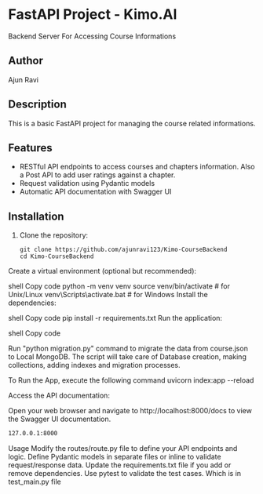 
# FastAPI Project - Kimo.AI

Backend Server For Accessing Course Informations

## Author

Ajun Ravi

## Description

This is a basic FastAPI project for managing the course related informations.

## Features

- RESTful API endpoints to access courses and chapters information. Also a Post API to add user ratings against a chapter.
- Request validation using Pydantic models
- Automatic API documentation with Swagger UI

## Installation

1. Clone the repository:

   ```shell
   git clone https://github.com/ajunravi123/Kimo-CourseBackend
   cd Kimo-CourseBackend
Create a virtual environment (optional but recommended):

shell
Copy code
python -m venv venv
source venv/bin/activate  # for Unix/Linux
venv\Scripts\activate.bat  # for Windows
Install the dependencies:

shell
Copy code
pip install -r requirements.txt
Run the application:

shell
Copy code

Run "python migration.py" command to migrate the data from course.json to Local MongoDB. The script will take care of Database creation, making collections, adding indexes and migration processes.

To Run the App, execute the following command
uvicorn index:app --reload


Access the API documentation:

Open your web browser and navigate to http://localhost:8000/docs to view the Swagger UI documentation.


```sh
127.0.0.1:8000
```

Usage
Modify the routes/route.py file to define your API endpoints and logic.
Define Pydantic models in separate files or inline to validate request/response data.
Update the requirements.txt file if you add or remove dependencies.
Use pytest to validate the test cases. Which is in test_main.py file


